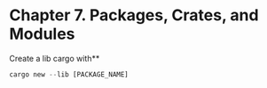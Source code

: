# Chapter 7. Packages, Crates, and Modules

Create a lib cargo with**
```rust
cargo new --lib [PACKAGE_NAME]
```